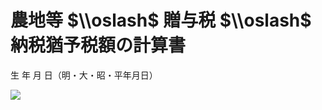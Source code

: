 # 農地等 $\\oslash$ 贈与税 $\\oslash$ 納税猶予税額の計算書

生 年 月 日（明・大・昭・平年月日）

![](https://www.nta.go.jp/tmp/116fd76d-d039-4527-9164-0e14642a7a0b/images/3650384adcfa9d644ea2235ba35552a624ec873e491a5e7db5e5c7653ee9d4c6.jpg)